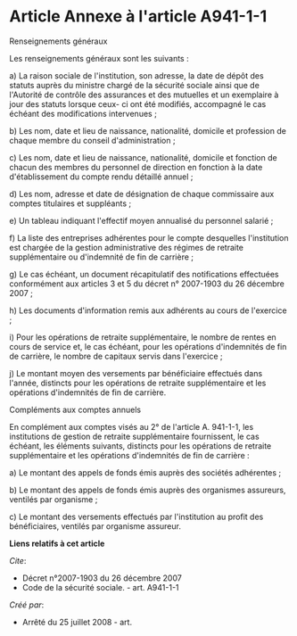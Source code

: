 # Article Annexe à l'article A941-1-1

Renseignements généraux 

Les renseignements généraux sont les suivants : 

a) La raison sociale de l'institution, son adresse, la date de dépôt des statuts auprès du ministre chargé de la sécurité
sociale ainsi que de l'Autorité de contrôle des assurances et des mutuelles et un exemplaire à jour des statuts lorsque ceux-
ci ont été modifiés, accompagné le cas échéant des modifications intervenues ; 

b) Les nom, date et lieu de naissance, nationalité, domicile et profession de chaque membre du conseil d'administration ; 

c) Les nom, date et lieu de naissance, nationalité, domicile et fonction de chacun des membres du personnel de direction en
fonction à la date d'établissement du compte rendu détaillé annuel ; 

d) Les nom, adresse et date de désignation de chaque commissaire aux comptes titulaires et suppléants ; 

e) Un tableau indiquant l'effectif moyen annualisé du personnel salarié ; 

f) La liste des entreprises adhérentes pour le compte desquelles l'institution est chargée de la gestion administrative des
régimes de retraite supplémentaire ou d'indemnité de fin de carrière ; 

g) Le cas échéant, un document récapitulatif des notifications effectuées conformément aux articles 3 et 5 du décret n°
2007-1903 du 26 décembre 2007 ; 

h) Les documents d'information remis aux adhérents au cours de l'exercice ; 

i) Pour les opérations de retraite supplémentaire, le nombre de rentes en cours de service et, le cas échéant, pour les
opérations d'indemnités de fin de carrière, le nombre de capitaux servis dans l'exercice ; 

j) Le montant moyen des versements par bénéficiaire effectués dans l'année, distincts pour les opérations de retraite
supplémentaire et les opérations d'indemnités de fin de carrière. 

Compléments aux comptes annuels 

En complément aux comptes visés au 2° de l'article A. 941-1-1, les institutions de gestion de retraite supplémentaire
fournissent, le cas échéant, les éléments suivants, distincts pour les opérations de retraite supplémentaire et les
opérations d'indemnités de fin de carrière : 

a) Le montant des appels de fonds émis auprès des sociétés adhérentes ; 

b) Le montant des appels de fonds émis auprès des organismes assureurs, ventilés par organisme ; 

c) Le montant des versements effectués par l'institution au profit des bénéficiaires, ventilés par organisme assureur.

**Liens relatifs à cet article**

_Cite_:

  - Décret n°2007-1903 du 26 décembre 2007
  - Code de la sécurité sociale. - art. A941-1-1

_Créé par_:

  - Arrêté du 25 juillet 2008 - art.
